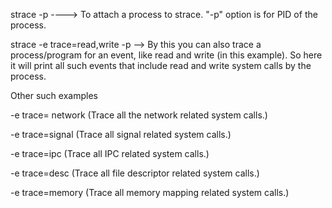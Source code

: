 strace -p <PID> ----> To attach a process to strace. "-p" option is for PID of the process.

strace -e trace=read,write -p <PID> --> By this you can also trace a process/program for an event, like read and write (in this example). So here it will print all such events that include read and write system calls by the process.

Other such examples

-e trace= network  (Trace all the network related system calls.)

-e trace=signal    (Trace all signal related system calls.)

-e trace=ipc       (Trace all IPC related system calls.)

-e trace=desc      (Trace all file descriptor related system calls.)

-e trace=memory    (Trace all memory mapping related system calls.)
